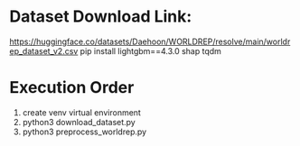 # Dataset Download Link:
https://huggingface.co/datasets/Daehoon/WORLDREP/resolve/main/worldrep_dataset_v2.csv
pip install lightgbm==4.3.0 shap tqdm

# Execution Order
1. create venv virtual environment
2. python3 download_dataset.py
3. python3 preprocess_worldrep.py
